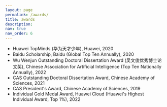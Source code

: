 ```yaml
---
layout: page
permalink: /awards/
title: awards
description: 
nav: true
nav_order: 6
---
```

- Huawei TopMinds (华为天才少年), Huawei, 2020
- Baidu Scholarship, Baidu (Global Top Ten Annually), 2020
- Wu Wenjun Outstanding Doctoral Dissertation Award (吴文俊优秀博士论文奖), Chinese Association for Artificial Intelligence (Top Ten Nationally Annually), 2022
- CAS Outstanding Doctoral Dissertation Award, Chinese Academy of Sciences, 2021
- CAS President's Award, Chinese Academy of Sciences, 2019
- Individual Gold Medal Award, Huawei Cloud (Huawei's Highest Individual Award, Top 1%), 2022
